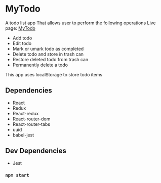 # MyTodo

A todo list app That allows user to perform the following operations
Live page: [MyTodo](https://nwosa-todo.netlify.app)

- Add todo
- Edit todo
- Mark or umark todo as completed
- Delete todo and store in trash can
- Restore deleted todo from trash can
- Permanently delete a todo

This app uses localStorage to store todo items

## Dependencies

- React
- Redux
- React-redux
- React-router-dom
- React-router-tabs
- uuid
- babel-jest

## Dev Dependencies
- Jest


### `npm start`

